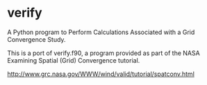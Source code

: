 # verify

A Python program to Perform Calculations Associated with a Grid Convergence Study.

This is a port of verify.f90, a program provided as part of the NASA Examining Spatial (Grid) Convergence tutorial.

http://www.grc.nasa.gov/WWW/wind/valid/tutorial/spatconv.html
